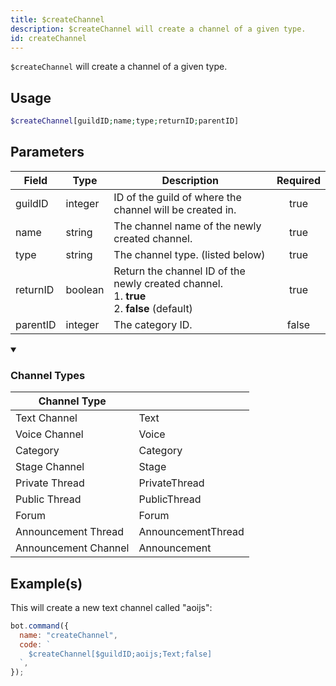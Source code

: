 ```yaml
---
title: $createChannel
description: $createChannel will create a channel of a given type.
id: createChannel
---
```


`$createChannel` will create a channel of a given type.

## Usage

```php
$createChannel[guildID;name;type;returnID;parentID]
```

## Parameters

| Field    | Type    | Description                                                                                          | Required |
| -------- | ------- | ---------------------------------------------------------------------------------------------------- | :------: |
| guildID  | integer | ID of the guild of where the channel will be created in.                                             |   true   |
| name     | string  | The channel name of the newly created channel.                                                       |   true   |
| type     | string  | The channel type. (listed below)                                                                     |   true   |
| returnID | boolean | Return the channel ID of the newly created channel. <br /> 1. **true** <br /> 2. **false** (default) |   true   |
| parentID | integer | The category ID.                                                                                     |  false   |

<details open>
  <summary><h3> Channel Types </h3></summary>

| Channel Type         |                    |
| -------------------- | ------------------ |
| Text Channel         | Text               |
| Voice Channel        | Voice              |
| Category             | Category           |
| Stage Channel        | Stage              |
| Private Thread       | PrivateThread      |
| Public Thread        | PublicThread       |
| Forum                | Forum              |
| Announcement Thread  | AnnouncementThread |
| Announcement Channel | Announcement       |

</details>

## Example(s)

This will create a new text channel called "aoijs":

```javascript
bot.command({
  name: "createChannel",
  code: `
    $createChannel[$guildID;aoijs;Text;false]
  `,
});
```
